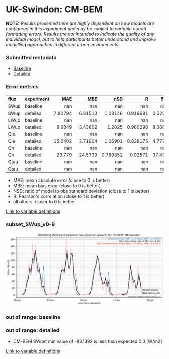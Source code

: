 # UK-Swindon: CM-BEM

**NOTE:** *Results presented here are highly dependent on how models are configured in this experiment and may be subject to variable output formatting errors. Results are not intended to indicate the quality of any individual model, but to help participants better understand and improve modelling approaches in different urban environments.*

### Submitted metadata

- [Baseline](CM-BEM_UK-Swindon_baseline_attrs.md)
- [Detailed](CM-BEM_UK-Swindon_detailed_attrs.md)

### Error metrics

| flux   | experiment   |       MAE |       MBE |        nSD |          R |      5th |     95th |     RMSE |      cRMSE |      AMBE |       1-nSD |         1-R |   nSkewness |   nKurtosis |    Overlap |
|:-------|:-------------|----------:|----------:|-----------:|-----------:|---------:|---------:|---------:|-----------:|----------:|------------:|------------:|------------:|------------:|-----------:|
| SWup   | baseline     | nan       | nan       | nan        | nan        | nan      | nan      | nan      | nan        | nan       | nan         | nan         | nan         | nan         | nan        |
| SWup   | detailed     |   7.80794 |   6.81513 |   1.08146  |   0.919681 |   0.5232 |   6.6225 |  14.424  |   0.424687 |   6.81513 |   0.0814629 |   0.0803186 |   0.363508  |   1.63511   |   0.130357 |
| LWup   | baseline     | nan       | nan       | nan        | nan        | nan      | nan      | nan      | nan        | nan       | nan         | nan         | nan         | nan         | nan        |
| LWup   | detailed     |   8.9849  |  -3.43802 |   1.2025   |   0.980298 |   8.3668 |  16.6505 |  10.8567 |   0.297307 |   3.43802 |   0.202502  |   0.0197021 |   0.700795  |   3.06582   |   0.137029 |
| Qle    | baseline     | nan       | nan       | nan        | nan        | nan      | nan      | nan      | nan        | nan       | nan         | nan         | nan         | nan         | nan        |
| Qle    | detailed     |  15.0402  |   2.71904 |   1.06901  |   0.838175 |   4.7728 |  13.724  |  24.0507 |   0.592238 |   2.71904 |   0.0690081 |   0.161825  |   0.0626605 |   0.0253574 |   0.19354  |
| Qh     | baseline     | nan       | nan       | nan        | nan        | nan      | nan      | nan      | nan        | nan       | nan         | nan         | nan         | nan         | nan        |
| Qh     | detailed     |  29.779   |  24.5739  |   0.789852 |   0.92571  |  37.431  |   6.3166 |  34.7275 |   0.401894 |  24.5739  |   0.210148  |   0.0742899 |   0.107375  |   0.348716  |   0.499541 |
| Qtau   | baseline     | nan       | nan       | nan        | nan        | nan      | nan      | nan      | nan        | nan       | nan         | nan         | nan         | nan         | nan        |
| Qtau   | detailed     | nan       | nan       | nan        | nan        | nan      | nan      | nan      | nan        | nan       | nan         | nan         | nan         | nan         | nan        |

 - MAE: mean absolute error (close to 0 is better)
 - MBE: mean bias error (close to 0 is better)
 - NSD: ratio of model to obs standard deviation (close to 1 is better)
 - R: Pearson's correlation (close to 1 is better)
 - all others: closer to 0 is better

[Link to variable definitions](../modelattrs/variable_definitions.md)

### <a name="subset_swup_v0-9"></a>subset_SWup_v0-9
[![CM-BEM_UK-Swindon_subset_SWup_v0-9.png](CM-BEM_UK-Swindon_subset_SWup_v0-9.png)](CM-BEM_UK-Swindon_subset_SWup_v0-9.png)

### out of range: baseline


### out of range: detailed

 - CM-BEM SWnet min value of -83.1392 is less than expected 0.0 [W/m2]


[Link to variable definitions](../modelattrs/variable_definitions.md)

